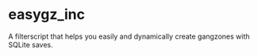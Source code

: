 # easygz_inc
A filterscript that helps you easily and dynamically create gangzones with SQLite saves.
